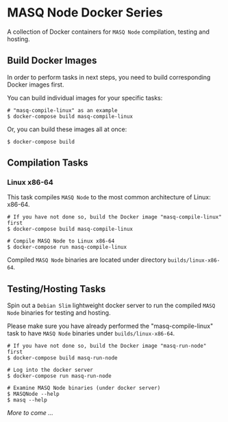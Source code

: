 # MASQ Node Docker Series

A collection of Docker containers for `MASQ Node` compilation, testing and hosting.

## Build Docker Images

In order to perform tasks in next steps, you need to build corresponding Docker images first.

You can build individual images for your specific tasks:

```console
# "masq-compile-linux" as an example
$ docker-compose build masq-compile-linux
```

Or, you can build these images all at once:

```console
$ docker-compose build
```

## Compilation Tasks

### Linux x86-64

This task compiles `MASQ Node` to the most common architecture of Linux: x86-64.

```console
# If you have not done so, build the Docker image "masq-compile-linux" first
$ docker-compose build masq-compile-linux

# Compile MASQ Node to Linux x86-64
$ docker-compose run masq-compile-linux
```

Compiled `MASQ Node` binaries are located under directory `builds/linux-x86-64`.

## Testing/Hosting Tasks

Spin out a `Debian Slim` lightweight docker server to run the compiled `MASQ Node` binaries for testing and hosting.

Please make sure you have already performed the "masq-compile-linux" task to have `MASQ Node` binaries under `builds/linux-x86-64`.

```console
# If you have not done so, build the Docker image "masq-run-node" first
$ docker-compose build masq-run-node

# Log into the docker server
$ docker-compose run masq-run-node

# Examine MASQ Node binaries (under docker server)
$ MASQNode --help
$ masq --help
```

*More to come ...*
